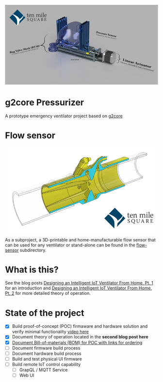 ![Pressurizer simplified image](Pressurizer_2020-TMS.png)

# g2core Pressurizer

A prototype emergency ventilator project based on [g2core](https://github.com/synthetos/g2/tree/pressurizer)

# Flow sensor

[![Flow sensor animation](flow-sensor/images/v32.2-Animation.gif)](flow-sensor)

As a subproject, a 3D-printable and home-manufacturable flow sensor that can be used for any ventilator or stand-alone can be found in the [flow-sensor](flow-sensor) subdirectory.

# What is this?

See the blog posts [Designing an Intelligent IoT Ventilator From Home, Pt. 1](https://tenmilesquare.com/designing-an-intelligent-iot-ventilator-from-home-pt-1/) for an introduction and [Designing an Intelligent IoT Ventilator From Home, Pt. 2](https://tenmilesquare.com/designing-an-intelligent-iot-ventilator-from-home-pt-2/) for more detailed theory of operation.

# State of the project

- [x] Build proof-of-concept (POC) firmaware and hardware solution and verify minimal functionality [video here](https://youtu.be/bmQI65D5-_8)
- [X] Document theory of operation located in the **second blog post here**
- [X] [Document Bill-of-materials (BOM) for POC with links for ordering](Bill-of-Materials.md)
- [ ] Document firmware build process
- [ ] Document hardware build process
- [ ] Build and test physical UI firmware
- [ ] Build remote IoT control capability
  - [ ] GrapQL / MQTT Service
  - [ ] Web UI
